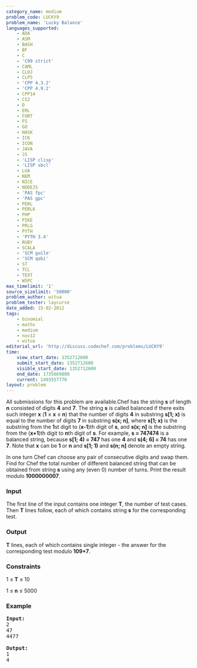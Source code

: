 ```yaml
---
category_name: medium
problem_code: LUCKY9
problem_name: 'Lucky Balance'
languages_supported:
    - ADA
    - ASM
    - BASH
    - BF
    - C
    - 'C99 strict'
    - CAML
    - CLOJ
    - CLPS
    - 'CPP 4.3.2'
    - 'CPP 4.9.2'
    - CPP14
    - CS2
    - D
    - ERL
    - FORT
    - FS
    - GO
    - HASK
    - ICK
    - ICON
    - JAVA
    - JS
    - 'LISP clisp'
    - 'LISP sbcl'
    - LUA
    - NEM
    - NICE
    - NODEJS
    - 'PAS fpc'
    - 'PAS gpc'
    - PERL
    - PERL6
    - PHP
    - PIKE
    - PRLG
    - PYTH
    - 'PYTH 3.4'
    - RUBY
    - SCALA
    - 'SCM guile'
    - 'SCM qobi'
    - ST
    - TCL
    - TEXT
    - WSPC
max_timelimit: '1'
source_sizelimit: '50000'
problem_author: witua
problem_tester: laycurse
date_added: 15-02-2012
tags:
    - binomial
    - maths
    - medium
    - nov12
    - witua
editorial_url: 'http://discuss.codechef.com/problems/LUCKY9'
time:
    view_start_date: 1352712600
    submit_start_date: 1352712600
    visible_start_date: 1352712600
    end_date: 1735669800
    current: 1493557770
layout: problem
---
```

All submissions for this problem are available.Chef has the string **s** of length **n** consisted of digits **4** and **7**. The string **s** is called balanced if there exits such integer **x** (**1** ≤ **x** ≤ **n**) that the number of digits **4** in substring **s\[1; x)** is equal to the number of digits **7** in substring **s(x; n\]**, where **s\[1; x)** is the substring from the **1**st digit to (**x-1**)th digit of **s**, and **s(x; n\]** is the substring from the (**x+1**)th digit to **n**th digit of **s**. For example, **s = 747474** is a balanced string, because **s\[1; 4) = 747** has one **4** and **s(4; 6\] = 74** has one **7**. Note that **x** can be **1** or **n** and **s\[1; 1)** and **s(n; n\]** denote an empty string.

In one turn Chef can choose any pair of consecutive digits and swap them. Find for Chef the total number of different balanced string that can be obtained from string **s** using any (even 0) number of turns. Print the result modulo **1000000007**.

### Input

The first line of the input contains one integer **T**, the number of test cases. Then **T** lines follow, each of which contains string **s** for the corresponding test.

### Output

**T** lines, each of which contains single integer - the answer for the corresponding test modulo **109+7**.

### Constraints

1 ≤ **T** ≤ 10

1 ≤ **n** ≤ 5000

### Example

<pre>
<b>Input:</b>
2
47
4477

<b>Output:</b>
1
4

</pre>